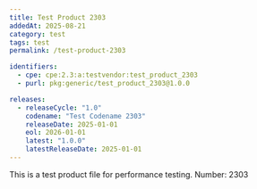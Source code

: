 ```yaml
---
title: Test Product 2303
addedAt: 2025-08-21
category: test
tags: test
permalink: /test-product-2303

identifiers:
  - cpe: cpe:2.3:a:testvendor:test_product_2303
  - purl: pkg:generic/test_product_2303@1.0.0

releases:
  - releaseCycle: "1.0"
    codename: "Test Codename 2303"
    releaseDate: 2025-01-01
    eol: 2026-01-01
    latest: "1.0.0"
    latestReleaseDate: 2025-01-01
---
```


This is a test product file for performance testing. Number: 2303
